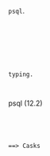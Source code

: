 
`psql`.




```


```


```
```


```
```





```


```




```

typing.

```
```


```
psql (12.2)

```




```


```
==> Casks
```


```















